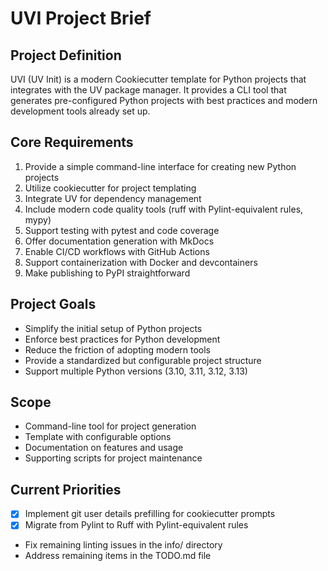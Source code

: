 # UVI Project Brief

## Project Definition

UVI (UV Init) is a modern Cookiecutter template for Python projects that integrates with the UV package manager. It provides a CLI tool that generates pre-configured Python projects with best practices and modern development tools already set up.

## Core Requirements

1. Provide a simple command-line interface for creating new Python projects
2. Utilize cookiecutter for project templating
3. Integrate UV for dependency management
4. Include modern code quality tools (ruff with Pylint-equivalent rules, mypy)
5. Support testing with pytest and code coverage
6. Offer documentation generation with MkDocs
7. Enable CI/CD workflows with GitHub Actions
8. Support containerization with Docker and devcontainers
9. Make publishing to PyPI straightforward

## Project Goals

- Simplify the initial setup of Python projects
- Enforce best practices for Python development
- Reduce the friction of adopting modern tools
- Provide a standardized but configurable project structure
- Support multiple Python versions (3.10, 3.11, 3.12, 3.13)

## Scope

- Command-line tool for project generation
- Template with configurable options
- Documentation on features and usage
- Supporting scripts for project maintenance

## Current Priorities

- [x] Implement git user details prefilling for cookiecutter prompts
- [x] Migrate from Pylint to Ruff with Pylint-equivalent rules
- Fix remaining linting issues in the info/ directory
- Address remaining items in the TODO.md file
